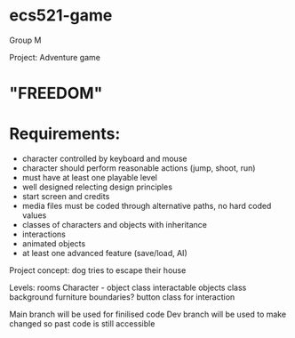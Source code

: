 # ecs521-game
Group M

Project: Adventure game

# "FREEDOM"

# Requirements: 
- character controlled by keyboard and mouse
- character should perform reasonable actions (jump, shoot, run)
- must have at least one playable level
- well designed relecting design principles
- start screen and credits
- media files must be coded through alternative paths, no hard coded values
- classes of characters and objects with inheritance
- interactions
- animated objects
- at least one advanced feature (save/load, AI)

Project concept: dog tries to escape their house

Levels: rooms
Character - object class
interactable objects class
background
furniture boundaries?
button class for interaction


Main branch will be used for finilised code
Dev branch will be used to make changed so past code is still accessible
